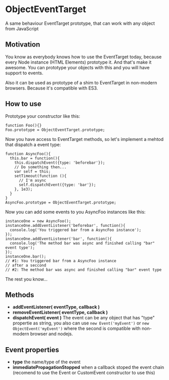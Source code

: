 ObjectEventTarget
=================

A same behaviour EventTarget prototype, that can work with any object from JavaScript

Motivation
----------

You know as everybody knows how to use the EventTarget today, because every Node instance (HTML Elements) prototype it. And that's make it awesome. You can prototype your objects with this and you will have support to events.

Also it can be used as prototype of a shim to EventTarget in non-modern browsers. Because it's compatible with ES3.

How to use
----------

Prototype your constructor like this:

```
function Foo(){}
Foo.prototype = ObjectEventTarget.prototype;
```

Now you have access to EventTarget methods, so let's implement a mehtod that dispatch a event type:

```
function AsyncFoo(){
  this.bar = function(){
    this.dispatchEvent({type: 'beforebar'});
    // Do something then...
    var self = this;
    setTimeout(function (){
      // I'm async
      self.dispatchEvent({type: 'bar'});
    }, 1e3);
  }
}
AsyncFoo.prototype = ObjectEventTarget.prototype;
```

Now you can add some events to you AsyncFoo instances like this:

```
instanceOne = new AsyncFoo();
instanceOne.addEventListener('beforebar', function(){
  console.log('You triggered bar from a AsyncFoo instance');
});
instanceOne.addEventListener('bar', function(){
  console.log('The method bar was async and finished calling "bar" event type');
});
instanceOne.bar();
// #1: You triggered bar from a AsyncFoo instance
// after a seccond
// #2: The method bar was async and finished calling "bar" event type
```

The rest you know...

Methods
-------

* **addEventListener( eventType, callback )**
* **removeEventListener( eventType, callback )**
* **dispatchEvent( event )** The event can be any object that has "type" propertie as string, you also can use `new Event('myEvent')` or `new ObjectEvent('myEvent')` where the second is compatible with non-modern browser and nodejs.

Event properties
----------------

* **type** the name/type of the event
* **immediatePropagationStopped** when a callback stoped the event chain (recomend to use the Event or CustomEvent constructor to use this)
